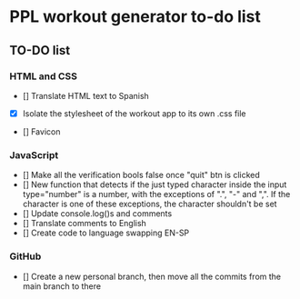 # PPL workout generator to-do list

## TO-DO list

### HTML and CSS
- [] Translate HTML text to Spanish
- [x] Isolate the stylesheet of the workout app to its own .css file
- [] Favicon

### JavaScript
- [] Make all the verification bools false once "quit" btn is clicked
- [] New function that detects if the just typed character inside the input type="number"
is a number, with the exceptions of ".", "-" and ",". If the character is one of these
exceptions, the character shouldn't be set
- [] Update console.log()s and comments
- [] Translate comments to English
- [] Create code to language swapping EN-SP

### GitHub
- [] Create a new personal branch, then move all the commits from the main branch to there